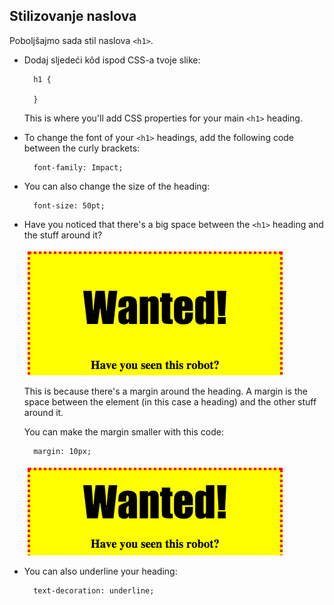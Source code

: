 ## Stilizovanje naslova

Poboljšajmo sada stil naslova `<h1>`.

+ Dodaj sljedeći kôd ispod CSS-a tvoje slike:
    
        h1 {
        
        }
        
    
    This is where you'll add CSS properties for your main `<h1>` heading.

+ To change the font of your `<h1>` headings, add the following code between the curly brackets:
    
        font-family: Impact;
        

+ You can also change the size of the heading:
    
        font-size: 50pt;
        

+ Have you noticed that there's a big space between the `<h1>` heading and the stuff around it?
    
    ![screenshot](images/wanted-h1-margin.png)
    
    This is because there's a margin around the heading. A margin is the space between the element (in this case a heading) and the other stuff around it.
    
    You can make the margin smaller with this code:
    
        margin: 10px;
        
    
    ![screenshot](images/wanted-h1-margin-small.png)

+ You can also underline your heading:
    
        text-decoration: underline;